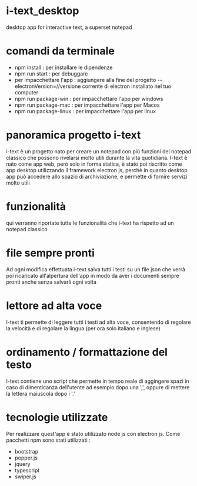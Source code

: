 # i-text_desktop
desktop app for interactive text, a superset notepad

# comandi da terminale
  - npm install : per installare le dipendenze
  - npm run start : per debuggare
  - per impacchettare l'app : aggiungere alla fine del progetto --electronVersion=//versione corrente di electron installato nel tuo computer
  - npm run package-win : per impacchettare l'app per windows
  - npm run package-mac : per impacchettare l'app per Macos
  - npm run package-linux : per impacchettare l'app per linux

# panoramica progetto i-text
i-text è un progetto nato per creare un notepad con più funzioni del notepad classico che possono rivelarsi molto utili durante la vita quotidiana.
I-text è nato come app web, però solo in forma statica, è stato poi riscritto come app desktop utilizzando il framework electron js, perchè in quanto desktop app può accedere allo spazio di archiviazione, e permette di fornire servizi molto utili

# funzionalità
qui verranno riportate tutte le funzionalità che i-text ha rispetto ad un notepad classico

# file sempre pronti
Ad ogni modifica effettuata i-text salva tutti i testi su un file json che verrà poi ricaricato all'alpertura dell'app in modo da aver i documenti sempre pronti anche senza salvarli ogni volta

# lettore ad alta voce
I-text ti permette di leggere tutti i testi ad alta voce, consentendo di regolare la velocità e di regolare la lingua (per ora solo italiano e inglese)

# ordinamento / formattazione del testo
I-text contiene uno script che permette in tempo reale di aggingere spazi in caso di dimenticanza dell'utente ad esempio dopo una ',', oppure di mettere la lettera maiuscola dopo i '.'

# tecnologie utilizzate
Per realizzare quest'app è stato utilizzato node js con electron js.
Come pacchetti npm sono stati utilizzati :
  - bootstrap
  - popper.js
  - jquery
  - typescript
  - swiper.js
